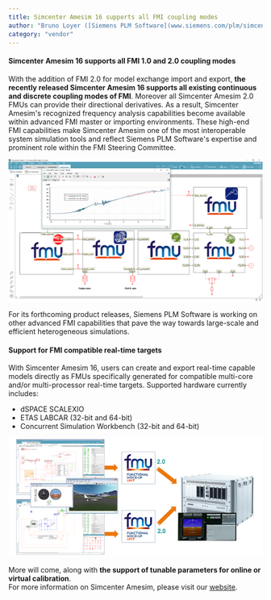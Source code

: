 ```yaml
---
title: Simcenter Amesim 16 supports all FMI coupling modes
author: "Bruno Loyer ([Siemens PLM Software](www.siemens.com/plm/simcenter-amesim ))"
category: "vendor"
---
```


#### Simcenter Amesim 16 supports all FMI 1.0 and 2.0 coupling modes
With the addition of FMI 2.0 for model exchange import and export, 
**the recently released Simcenter Amesim 16 supports all existing continuous and discrete coupling modes of FMI**. 
Moreover all Simcenter Amesim 2.0 FMUs can provide their directional derivatives. 
As a result, Simcenter Amesim's recognized frequency analysis capabilities become available within advanced FMI master or importing environments. These high-end FMI capabilities 
make Simcenter Amesim one of the most interoperable system simulation tools and reflect 
Siemens PLM Software's expertise and prominent role within the FMI Steering Committee. 

![](Simcenter-Amesim-FMI.png)

For its forthcoming product releases, Siemens PLM Software is working on other advanced FMI capabilities that pave the way towards large-scale and efficient heterogeneous simulations. 

#### Support for FMI compatible real-time targets
With Simcenter Amesim 16, users can create and export real-time capable models directly as FMUs
specifically generated for compatible multi-core and/or multi-processor real-time targets. Supported hardware currently includes:

* dSPACE SCALEXIO
* ETAS LABCAR (32-bit and 64-bit)
* Concurrent Simulation Workbench (32-bit and 64-bit)

![](Simcenter-Amesim-FMI2.png)

More will come, along with **the support of tunable parameters for online or virtual calibration**.  
For more information on Simcenter Amesim, please visit our [website]( https://www.siemens.com/plm/simcenter-amesim ).

